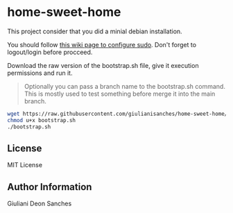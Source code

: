 # home-sweet-home

This project consider that you did a minial debian installation.

You should follow [this wiki page to configure sudo](https://wiki.debian.org/sudo/). Don't forget to logout/login before procceed.

Download the raw version of the bootstrap.sh file, give it execution permissions and run it.

> Optionally you can pass a branch name to the bootstrap.sh command.
> This is mostly used to test something before merge it into the main branch.

```bash
wget https://raw.githubusercontent.com/giulianisanches/home-sweet-home/main/bootstrap.sh
chmod u+x bootstrap.sh
./bootstrap.sh
```

## License

MIT License

## Author Information

Giuliani Deon Sanches
